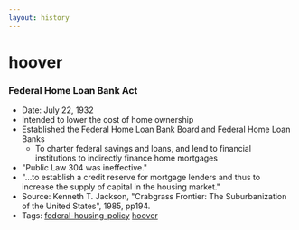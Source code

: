 ```yaml
---
layout: history
---
```

# hoover
### Federal Home Loan Bank Act
- Date: July 22, 1932
- Intended to lower the cost of home ownership
- Established the Federal Home Loan Bank Board and Federal Home Loan Banks
  - To charter federal savings and loans, and lend to financial institutions to indirectly finance home mortgages
- "Public Law 304 was ineffective."
- "...to establish a credit reserve for mortgage lenders and thus to increase the supply of capital in the housing market."
- Source: Kenneth T. Jackson, "Crabgrass Frontier: The Suburbanization of the United States", 1985, pp194.
- Tags: [federal-housing-policy](../../tags/federal-housing-policy/) [hoover](../../tags/hoover/)
